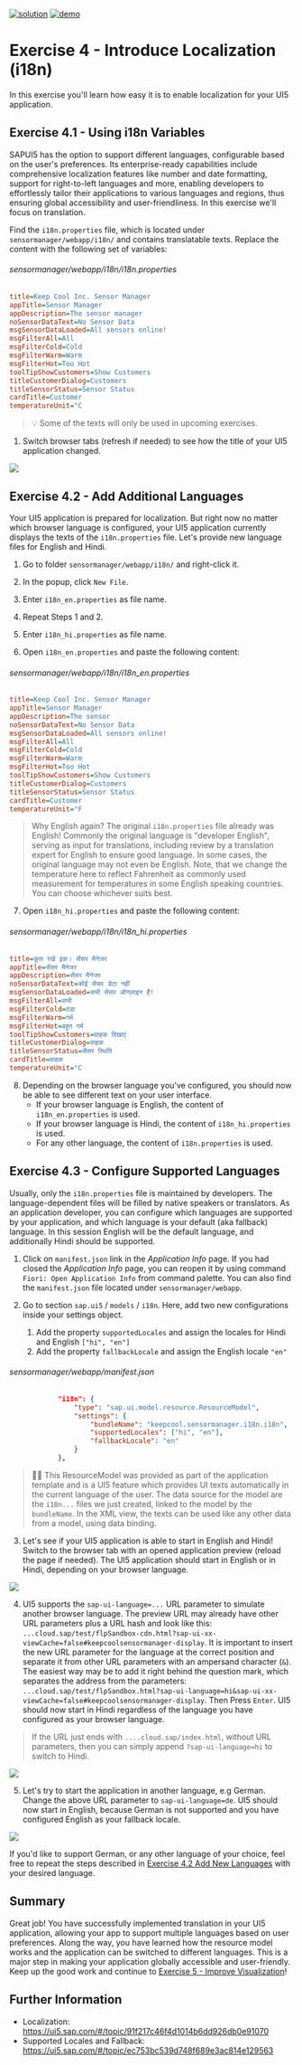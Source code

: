 [![solution](https://flat.badgen.net/badge/solution/available/green?icon=github)](https://github.com/SAP-samples/teched2023-AD265/tree/code/exercises/ex4)
[![demo](https://flat.badgen.net/badge/demo/deployed/blue?icon=github)](https://sap-samples.github.io/teched2023-AD283v/ex4/test/flpSandbox-cdn.html?sap-ui-xx-viewCache=false#keepcoolsensormanager-display)

# Exercise 4 - Introduce Localization (i18n)

In this exercise you'll learn how easy it is to enable localization for your UI5 application.

## Exercise 4.1 - Using i18n Variables

SAPUI5 has the option to support different languages, configurable based on the user's preferences. Its enterprise-ready capabilities include comprehensive localization features like number and date formatting, support for right-to-left languages and more, enabling developers to effortlessly tailor their applications to various languages and regions, thus ensuring global accessibility and user-friendliness. In this exercise we'll focus on translation.

Find the `i18n.properties` file, which is located under `sensormanager/webapp/i18n/` and contains translatable texts. Replace the content with the following set of variables:

###### sensormanager/webapp/i18n/i18n.properties

```ini
title=Keep Cool Inc. Sensor Manager
appTitle=Sensor Manager
appDescription=The sensor manager
noSensorDataText=No Sensor Data
msgSensorDataLoaded=All sensors online!
msgFilterAll=All
msgFilterCold=Cold
msgFilterWarm=Warm
msgFilterHot=Too Hot
toolTipShowCustomers=Show Customers
titleCustomerDialog=Customers
titleSensorStatus=Sensor Status
cardTitle=Customer
temperatureUnit=°C
```

>💡 Some of the texts will only be used in upcoming exercises.

1. Switch browser tabs (refresh if needed) to see how the title of your UI5 application changed.

![](images/04_01_0010.png)

## Exercise 4.2 - Add Additional Languages

Your UI5 application is prepared for localization. But right now no matter which browser language is configured, your UI5 application currently displays the texts of the `i18n.properties` file.
Let's provide new language files for English and Hindi.

1. Go to folder `sensormanager/webapp/i18n/` and right-click it.

2. In the popup, click `New File`.

3. Enter `i18n_en.properties` as file name.

4. Repeat Steps 1 and 2.

5. Enter `i18n_hi.properties` as file name.

6. Open `i18n_en.properties` and paste the following content:

###### sensormanager/webapp/i18n/i18n_en.properties

```ini
title=Keep Cool Inc. Sensor Manager
appTitle=Sensor Manager
appDescription=The sensor
noSensorDataText=No Sensor Data
msgSensorDataLoaded=All sensors online!
msgFilterAll=All
msgFilterCold=Cold
msgFilterWarm=Warm
msgFilterHot=Too Hot
toolTipShowCustomers=Show Customers
titleCustomerDialog=Customers
titleSensorStatus=Sensor Status
cardTitle=Customer
temperatureUnit=°F
```

> Why English again? The original `i18n.properties` file already was English! Commonly the original language is "developer English", serving as input for translations, including review by a translation expert for English to ensure good language. In some cases, the original language may not even be English. Note, that we change the temperature here to reflect Fahrenheit as commonly used measurement for temperatures in some English speaking countries. You can choose whichever suits best.

7. Open `i18n_hi.properties` and paste the following content:

###### sensormanager/webapp/i18n/i18n_hi.properties

```ini
title=कूल रखें इंक। सेंसर मैनेजर
appTitle=सेंसर मैनेजर
appDescription=सेंसर मैनेजर
noSensorDataText=कोई सेंसर डेटा नहीं
msgSensorDataLoaded=सभी सेंसर ऑनलाइन हैं!
msgFilterAll=सभी
msgFilterCold=ठंडा
msgFilterWarm=गर्म
msgFilterHot=बहुत गर्म
toolTipShowCustomers=ग्राहक दिखाएं
titleCustomerDialog=ग्राहक
titleSensorStatus=सेंसर स्थिति
cardTitle=ग्राहक
temperatureUnit=°C
```

8. Depending on the browser language you've configured, you should now be able to see different text on your user interface.
    * If your browser language is English, the content of `i18n_en.properties` is used.
    * If your browser language is Hindi, the content of `i18n_hi.properties` is used.
    * For any other language, the content of `i18n.properties` is used.

## Exercise 4.3 - Configure Supported Languages

Usually, only the `i18n.properties` file is maintained by developers. The language-dependent files will be filled by native speakers or translators. As an application developer, you can configure which languages are supported by your application, and which language is your default (aka fallback) language. In this session English will be the default language, and additionally Hindi should be supported.

1. Click on `manifest.json` link in the *Application Info* page. If you had closed the *Application Info* page, you can reopen it by using command `Fiori: Open Application Info` from command palette. You can also find the `manifest.json` file located under `sensormanager/webapp`.

2. Go to section `sap.ui5` / `models` / `i18n`. Here, add two new configurations inside your settings object.
      1. Add the property `supportedLocales` and assign the locales for Hindi and English `["hi", "en"]`
      2. Add the property `fallbackLocale` and assign the English locale `"en"`

###### sensormanager/webapp/manifest.json

```json
            "i18n": {
                "type": "sap.ui.model.resource.ResourceModel",
                "settings": {
                    "bundleName": "keepcool.sensormanager.i18n.i18n",
                    "supportedLocales": ["hi", "en"],
                    "fallbackLocale": "en"
                }
            },
```

>🧑‍🎓 This ResourceModel was provided as part of the application template and is a UI5 feature which provides UI texts automatically in the current language of the user. The data source for the model are the `i18n...` files we just created, linked to the model by the `bundleName`. In the XML view, the texts can be used like any other data from a model, using data binding.

3. Let's see if your UI5 application is able to start in English and Hindi! Switch to the browser tab with an opened application preview (reload the page if needed). The UI5 application should start in English or in Hindi, depending on your browser language.

![](images/04_01_0010.png)

4. UI5 supports the `sap-ui-language=...` URL parameter to simulate another browser language. The preview URL may already have other URL parameters plus a URL hash and look like this:
`...cloud.sap/test/flpSandbox-cdn.html?sap-ui-xx-viewCache=false#keepcoolsensormanager-display`. It is important to insert the new URL parameter for the language at the correct position and separate it from other URL parameters with an ampersand character (`&`). The easiest way may be to add it right behind the question mark, which separates the address from the parameters:
`...cloud.sap/test/flpSandbox.html?sap-ui-language=hi&sap-ui-xx-viewCache=false#keepcoolsensormanager-display`. Then Press `Enter`. UI5 should now start in Hindi regardless of the language you have configured as your browser language.

> If the URL just ends with `....cloud.sap/index.html`, without URL parameters, then you can simply append `?sap-ui-language=hi` to switch to Hindi.

![](images/04_03_0020.png)

5. Let's try to start the application in another language, e.g German. Change the above URL parameter to `sap-ui-language=de`. UI5 should now start in English, because German is not supported and you have configured English as your fallback locale.

![](images/04_01_0010.png)

If you'd like to support German, or any other language of your choice, feel free to repeat the steps described in [Exercise 4.2 Add New Languages](#exercise-42---add-additional-languages) with your desired language.

## Summary
Great job! You have successfully implemented translation in your UI5 application, allowing your app to support multiple languages based on user preferences. Along the way, you have learned how the resource model works and the application can be switched to different languages. This is a major step in making your application globally accessible and user-friendly. Keep up the good work and continue to [Exercise 5 - Improve Visualization](../ex5/README.md)!

## Further Information

* Localization: https://ui5.sap.com/#/topic/91f217c46f4d1014b6dd926db0e91070
* Supported Locales and Fallback: https://ui5.sap.com/#/topic/ec753bc539d748f689e3ac814e129563

